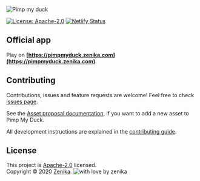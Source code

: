 ![Pimp my duck](./packages/assets/design/hero.png)

[![License: Apache-2.0](https://img.shields.io/github/license/zenika-open-source/my-zenikanard)](https://github.com/zenika-open-source/my-zenikanard/blob/master/LICENSE) [![Netlify Status](https://api.netlify.com/api/v1/badges/90c60f41-f3ec-46f6-88c2-26cc6257b6aa/deploy-status)](https://app.netlify.com/sites/zenikanard/deploys)

## Official app

Play on **[https://pimpmyduck.zenika.com](https://pimpmyduck.zenika.com)**.

## Contributing

Contributions, issues and feature requests are welcome! Feel free to check [issues page](https://github.com/zenika-open-source/my-zenikanard/issues).

See the [Asset proposal documentation](./proposals/README.md), if you want to add a new asset to Pimp My Duck.

All development instructions are explained in the [contributing guide](./.github/CONTRIBUTING.md).

## License

This project is [Apache-2.0](https://github.com/zenika-open-source/my-zenikanard/blob/master/LICENSE) licensed.<br />
Copyright © 2020 [Zenika](https://oss.zenika.com).
![with love by zenika](https://img.shields.io/badge/With%20%E2%9D%A4%EF%B8%8F%20by-Zenika-b51432.svg?link=https://oss.zenika.com)
